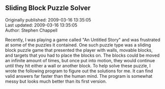 ## Sliding Block Puzzle Solver  
Originally published: 2009-03-16 13:35:05  
Last updated: 2009-03-16 13:35:05  
Author: Stephen Chappell  
  
Recently, I was playing a game called "An Untitled Story" and was frustrated at some of the puzzles it contained. One such puzzle type was a sliding block puzzle game that presented the player with walls, movable blocks, and targets that you had to place the blocks on. The blocks could be moved an infinite amount of times, but once put into motion, they would continue until they hit either a wall or another block. To help solve these puzzle, I wrote the following program to figure out the solutions for me. It can find valid answers far faster than the human mind. The program is somewhat messy but looks much better than its first version.